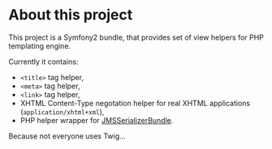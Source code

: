 <!---
# This file is part of the ChillDev ViewHelpers bundle.
#
# @author Rafał Wrzeszcz <rafal.wrzeszcz@wrzasq.pl>
# @copyright 2012 © by Rafał Wrzeszcz - Wrzasq.pl.
# @version 0.0.1
# @since 0.0.1
# @package ChillDev\Bundle\ViewHelpersBundle
-->

# About this project

This project is a Symfony2 bundle, that provides set of view helpers for PHP templating engine.

Currently it contains:

- `<title>` tag helper,
- `<meta>` tag helper,
- `<link>` tag helper,
- XHTML Content-Type negotation helper for real XHTML applications (`application/xhtml+xml`),
- PHP helper wrapper for [JMSSerializerBundle](https://github.com/schmittjoh/JMSSerializerBundle).

Because not everyone uses Twig…

